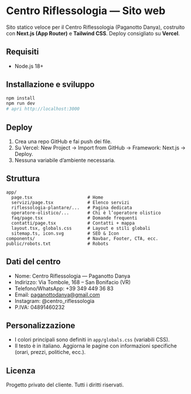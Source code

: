 # Centro Riflessologia — Sito web

Sito statico veloce per il Centro Riflessologia (Paganotto Danya), costruito con **Next.js (App Router)** e **Tailwind CSS**. Deploy consigliato su **Vercel**.

## Requisiti
- Node.js 18+

## Installazione e sviluppo
```bash
npm install
npm run dev
# apri http://localhost:3000
```

## Deploy
1. Crea una repo GitHub e fai push dei file.
2. Su Vercel: New Project → Import from GitHub → Framework: Next.js → Deploy.
3. Nessuna variabile d’ambiente necessaria.

## Struttura
```
app/
  page.tsx                     # Home
  servizi/page.tsx             # Elenco servizi
  riflessologia-plantare/...   # Pagina dedicata
  operatore-olistico/...       # Chi è l’operatore olistico
  faq/page.tsx                 # Domande frequenti
  contatti/page.tsx            # Contatti + mappa
  layout.tsx, globals.css      # Layout e stili globali
  sitemap.ts, icon.svg         # SEO & Icon
components/                    # Navbar, Footer, CTA, ecc.
public/robots.txt              # Robots
```

## Dati del centro
- Nome: Centro Riflessologia — Paganotto Danya
- Indirizzo: Via Tombole, 168 – San Bonifacio (VR)
- Telefono/WhatsApp: +39 349 449 36 83
- Email: paganottodanya@gmail.com
- Instagram: @centro_riflessologia
- P.IVA: 04891460232

## Personalizzazione
- I colori principali sono definiti in `app/globals.css` (variabili CSS).
- Il testo è in italiano. Aggiorna le pagine con informazioni specifiche (orari, prezzi, politiche, ecc.).

## Licenza
Progetto privato del cliente. Tutti i diritti riservati.


